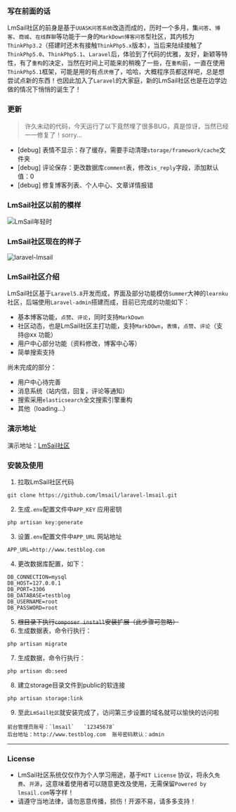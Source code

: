 ### 写在前面的话  

LmSail社区的前身是基于`UUASK问答系统`改造而成的，历时一个多月，集`问答`、`博客`、`商城`、`在线群聊`等功能于一身的`MarkDown博客问答`型社区，其内核为`ThinkPhp3.2`（搭建时还木有接触`ThinkPhp5.x`版本），当后来陆续接触了`ThinkPhp5.0`、`ThinkPhp5.1`、`Laravel`后，体验到了代码的优雅，友好，新颖等特性，有了`重构`的决定，当然在时间上可能来的稍晚了一些，在`重构`前，一直在使用`ThinkPhp5.1`框架，可能是用的有点`厌倦`了，哈哈，大概程序员都这样吧，总是想尝试点新的东西！也因此加入了`Laravel`的大家庭，新的LmSail社区也是在边学边做的情况下悄悄的诞生了！  

### 更新

> 许久未动的代码，今天运行了以下竟然埋了很多BUG，真是惊讶，当然已经一一修复了！sorry...

- [debug] 表情不显示：存了缓存，需要手动清理`storage/framework/cache`文件夹
- [debug] 评论保存：更改数据库`comment`表，修改`is_reply`字段，添加默认值：0
- [debug] 修复博客列表、个人中心、文章详情报错

### LmSail社区以前的模样  

![LmSail年轻时](https://github.com/lmsail/laravel-lmsail/blob/master/preview/old.png)

### LmSail社区现在的样子  

![laravel-lmsail](https://github.com/lmsail/laravel-lmsail/blob/master/preview/new.png)

### LmSail社区介绍  
LmSail社区基于`Laravel5.8`开发而成，界面及部分功能模仿`Summer`大神的`learnku`社区，后端使用`Laravel-admin`搭建而成，目前已完成的功能如下：  
* 基本博客功能，`点赞`、`评论`，同时支持`MarkDown`
* 社区动态，也是LmSail社区主打功能，支持`MarkDOwn`，`表情`，`点赞`、`评论`（支持@xx 功能）  
* 用户中心部分功能（资料修改，博客中心等）
* 简单搜索支持

尚未完成的部分：  

* 用户中心待完善
* 消息系统（站内信，回复，评论等通知）
* 搜索采用`elasticsearch`全文搜索引擎重构
* 其他（loading...）  

### 演示地址  

演示地址：[LmSail社区](http://www.lmsail.com)

### 安装及使用  
1. 拉取LmSail社区代码  
```
git clone https://github.com/lmsail/laravel-lmsail.git
```
2. 生成`.env`配置文件中`APP_KEY` 应用密钥
```
php artisan key:generate
```
3. 设置`.env`配置文件中`APP_URL` 网站地址
```
APP_URL=http://www.testblog.com
```
4. 更改数据库配置，如下：  
```
DB_CONNECTION=mysql
DB_HOST=127.0.0.1
DB_PORT=3306
DB_DATABASE=testblog
DB_USERNAME=root
DB_PASSWORD=root
```
5. ~~根目录下执行`composer install`安装扩展（此步骤可忽略）~~
6. 生成数据表，命令行执行：
```
php artisan migrate
```
7. 生成数据，命令行执行：
```
php artisan db:seed
```
8. 建立storage目录文件到public的软连接
```
php artisan storage:link 
```
9. 至此`LmSail社区`就安装完成了，访问第三步设置的域名就可以愉快的访问啦
```
前台管理员账号：`lmsail`   `12345678`
后台地址：http://www.testblog.com  账号密码默认：admin  
```

-----

### License  

* LmSail社区系统仅仅作为个人学习用途，基于`MIT License` 协议，将永久`免费`、`开源`，这意味着使用者可以随意更改及使用，无需保留`Powered by lmsail.com`等字样！  
* 请遵守当地法律，请勿恶意传播，损伤！开源不易，请多多支持！

